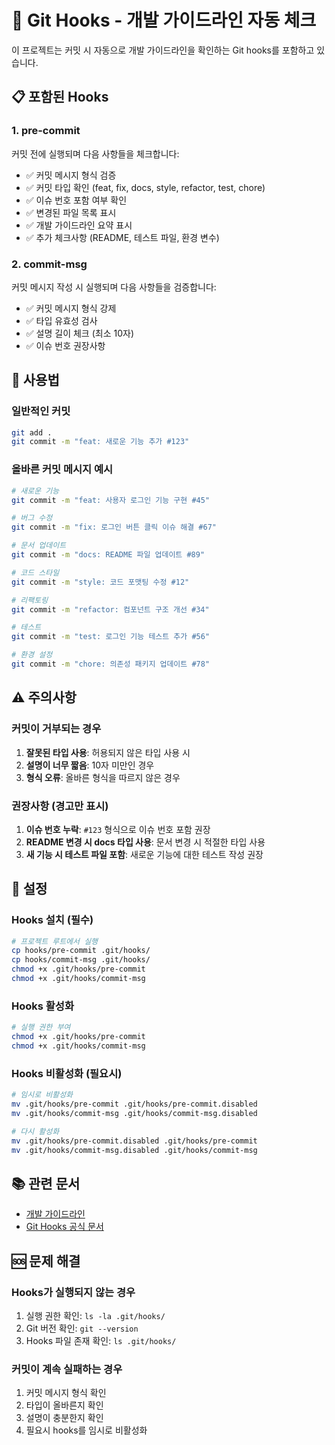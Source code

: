 # 🚀 Git Hooks - 개발 가이드라인 자동 체크

이 프로젝트는 커밋 시 자동으로 개발 가이드라인을 확인하는 Git hooks를 포함하고 있습니다.

## 📋 포함된 Hooks

### 1. pre-commit
커밋 전에 실행되며 다음 사항들을 체크합니다:

- ✅ 커밋 메시지 형식 검증
- ✅ 커밋 타입 확인 (feat, fix, docs, style, refactor, test, chore)
- ✅ 이슈 번호 포함 여부 확인
- ✅ 변경된 파일 목록 표시
- ✅ 개발 가이드라인 요약 표시
- ✅ 추가 체크사항 (README, 테스트 파일, 환경 변수)

### 2. commit-msg
커밋 메시지 작성 시 실행되며 다음 사항들을 검증합니다:

- ✅ 커밋 메시지 형식 강제
- ✅ 타입 유효성 검사
- ✅ 설명 길이 체크 (최소 10자)
- ✅ 이슈 번호 권장사항

## 🎯 사용법

### 일반적인 커밋
```bash
git add .
git commit -m "feat: 새로운 기능 추가 #123"
```

### 올바른 커밋 메시지 예시
```bash
# 새로운 기능
git commit -m "feat: 사용자 로그인 기능 구현 #45"

# 버그 수정
git commit -m "fix: 로그인 버튼 클릭 이슈 해결 #67"

# 문서 업데이트
git commit -m "docs: README 파일 업데이트 #89"

# 코드 스타일
git commit -m "style: 코드 포맷팅 수정 #12"

# 리팩토링
git commit -m "refactor: 컴포넌트 구조 개선 #34"

# 테스트
git commit -m "test: 로그인 기능 테스트 추가 #56"

# 환경 설정
git commit -m "chore: 의존성 패키지 업데이트 #78"
```

## ⚠️ 주의사항

### 커밋이 거부되는 경우
1. **잘못된 타입 사용**: 허용되지 않은 타입 사용 시
2. **설명이 너무 짧음**: 10자 미만인 경우
3. **형식 오류**: 올바른 형식을 따르지 않은 경우

### 권장사항 (경고만 표시)
1. **이슈 번호 누락**: `#123` 형식으로 이슈 번호 포함 권장
2. **README 변경 시 docs 타입 사용**: 문서 변경 시 적절한 타입 사용
3. **새 기능 시 테스트 파일 포함**: 새로운 기능에 대한 테스트 작성 권장

## 🔧 설정

### Hooks 설치 (필수)
```bash
# 프로젝트 루트에서 실행
cp hooks/pre-commit .git/hooks/
cp hooks/commit-msg .git/hooks/
chmod +x .git/hooks/pre-commit
chmod +x .git/hooks/commit-msg
```

### Hooks 활성화
```bash
# 실행 권한 부여
chmod +x .git/hooks/pre-commit
chmod +x .git/hooks/commit-msg
```

### Hooks 비활성화 (필요시)
```bash
# 임시로 비활성화
mv .git/hooks/pre-commit .git/hooks/pre-commit.disabled
mv .git/hooks/commit-msg .git/hooks/commit-msg.disabled

# 다시 활성화
mv .git/hooks/pre-commit.disabled .git/hooks/pre-commit
mv .git/hooks/commit-msg.disabled .git/hooks/commit-msg
```

## 📚 관련 문서

- [개발 가이드라인](../.cursor/rules/fe-development-guidelines.mdc)
- [Git Hooks 공식 문서](https://git-scm.com/docs/githooks)

## 🆘 문제 해결

### Hooks가 실행되지 않는 경우
1. 실행 권한 확인: `ls -la .git/hooks/`
2. Git 버전 확인: `git --version`
3. Hooks 파일 존재 확인: `ls .git/hooks/`

### 커밋이 계속 실패하는 경우
1. 커밋 메시지 형식 확인
2. 타입이 올바른지 확인
3. 설명이 충분한지 확인
4. 필요시 hooks를 임시로 비활성화
